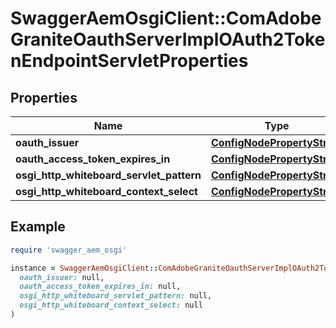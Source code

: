 # SwaggerAemOsgiClient::ComAdobeGraniteOauthServerImplOAuth2TokenEndpointServletProperties

## Properties

| Name | Type | Description | Notes |
| ---- | ---- | ----------- | ----- |
| **oauth_issuer** | [**ConfigNodePropertyString**](ConfigNodePropertyString.md) |  | [optional] |
| **oauth_access_token_expires_in** | [**ConfigNodePropertyString**](ConfigNodePropertyString.md) |  | [optional] |
| **osgi_http_whiteboard_servlet_pattern** | [**ConfigNodePropertyString**](ConfigNodePropertyString.md) |  | [optional] |
| **osgi_http_whiteboard_context_select** | [**ConfigNodePropertyString**](ConfigNodePropertyString.md) |  | [optional] |

## Example

```ruby
require 'swagger_aem_osgi'

instance = SwaggerAemOsgiClient::ComAdobeGraniteOauthServerImplOAuth2TokenEndpointServletProperties.new(
  oauth_issuer: null,
  oauth_access_token_expires_in: null,
  osgi_http_whiteboard_servlet_pattern: null,
  osgi_http_whiteboard_context_select: null
)
```

